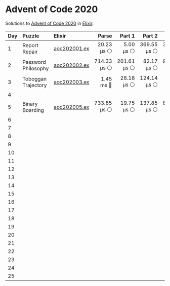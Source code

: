 # Advent of Code 2020

Solutions to [Advent of Code 2020](https://adventofcode.com/2020/) in [Elixir](https://elixir-lang.org/):

| Day  | Puzzle              | Elixir                                              |       Parse |      Part 1 |      Part 2 |       Total |
| :--- | :------------------ | :-------------------------------------------------- | ----------: | ----------: | ----------: | ----------: |
| 1    | Report Repair       | [aoc202001.ex](01_report_repair/aoc202001.ex)       |  20.23 µs ⚪️ |   5.00 µs ⚪️ | 369.55 µs ⚪️ | 394.78 µs ⚪️ |
| 2    | Password Philosophy | [aoc202002.ex](02_password_philosophy/aoc202002.ex) | 714.33 µs ⚪️ | 201.61 µs ⚪️ |  82.17 µs ⚪️ | 997.11 µs ⚪️ |
| 3    | Toboggan Trajectory | [aoc202003.ex](03_toboggan_trajectory/aoc202003.ex) |   1.45 ms 🔵 |  28.18 µs ⚪️ | 124.14 µs ⚪️ |   1.60 ms 🔵 |
| 4    |                     |                                                     |             |             |             |             |
| 5    | Binary Boarding     | [aoc202005.ex](05_binary_boarding/aoc202005.ex)     | 733.85 µs ⚪️ |  19.75 µs ⚪️ | 137.85 µs ⚪️ | 891.44 µs ⚪️ |
| 6    |                     |                                                     |             |             |             |             |
| 7    |                     |                                                     |             |             |             |             |
| 8    |                     |                                                     |             |             |             |             |
| 9    |                     |                                                     |             |             |             |             |
| 10   |                     |                                                     |             |             |             |             |
| 11   |                     |                                                     |             |             |             |             |
| 12   |                     |                                                     |             |             |             |             |
| 13   |                     |                                                     |             |             |             |             |
| 14   |                     |                                                     |             |             |             |             |
| 15   |                     |                                                     |             |             |             |             |
| 16   |                     |                                                     |             |             |             |             |
| 17   |                     |                                                     |             |             |             |             |
| 18   |                     |                                                     |             |             |             |             |
| 19   |                     |                                                     |             |             |             |             |
| 20   |                     |                                                     |             |             |             |             |
| 21   |                     |                                                     |             |             |             |             |
| 22   |                     |                                                     |             |             |             |             |
| 23   |                     |                                                     |             |             |             |             |
| 24   |                     |                                                     |             |             |             |             |
| 25   |                     |                                                     |             |             |             |             |

